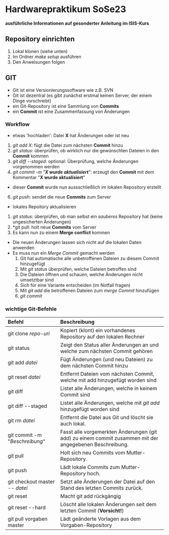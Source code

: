 # Hardwarepraktikum SoSe23

**ausführliche Informationen auf gesonderter Anleitung im ISIS-Kurs**

## Repository einrichten
1. Lokal klonen (siehe unten)
2. Im Ordner *make setup* ausführen
3. Den Anweisungen folgen

## GIT
* Git ist eine Versionierungssoftware wie z.B. SVN
* Git ist dezentral (es gibt zunächst erstmal keinen Server, der einem Dinge vorschreibt)
* ein Git-Repository ist eine Sammlung von **Commits**
* ein **Commit** ist eine Zusammenfassung von Änderungen

### Workflow

* etwas 'hochladen': Datei **X** hat Änderungen oder ist neu
 1. *git add X*: fügt die Datei zum nächsten **Commit** hinzu
 2. *git status*: überprüfen, ob wirklich nur die gewünschten Dateien in den **Commit** kommen
 3. *git diff --staged*: optional: Überprüfung, welche Änderungen vorgenommen werden
 5. *git commit -m "**X wurde aktualisiert**"*: erzeugt den **Commit** mit dem Kommentar "**X wurde aktualisiert**"
   * dieser **Commit** wurde nun aussschließlich im lokalen Repository erstellt
 6. *git push*: sendet die neue **Commits** zum Server


* lokales Repoitory aktualisieren
 1. *git status*: überprüfen, ob man selbst ein *sauberes* Repository hat (keine ungesicherten Änderungen)
 2. *git pull: holt neue **Commits** vom Server
 3. Es kann nun zu einem **Merge conflict** kommen
   * Die neuen Änderungen lassen sich nicht auf die lokalen Daten anwenden
   * Es muss nun ein *Merge Commit* gemacht werden
      1. Git hat automatische alle unbetroffenen Dateien zu diesem Commit hinzugefügt
      2. Mit *git status* überprüfen, welche Dateien betroffen sind
      3. Die Dateien öffnen und schauen, welche Änderungen nicht umsetztbar sind
      4. Sich für eine Variante entscheiden (im Notfall fragen)
      5. Mit *git add* die betroffenen Dateien zum *merge Commit* hinzufügen
      6. *git commit*

### wichtige Git-Befehle
| Befehl                         | Beschreibung
| :----------------------------- | :-------------
| git clone *repo-uri*           | Kopiert (klont) ein vorhandenes Repository auf den lokalen Rechner
| git status                     | Zeigt den Status aller Änderungen an und welche zum nächsten Commit gehören
| git add *datei*                | Fügt Änderungen (und neu Dateien) zu dem nächsten Commit hinzu
| git reset *datei*              | Entfernt Dateien vom nächsten Commit, welche mit add hinzugefügt worden sind
| git diff                       | Listet alle Änderungen, welche in keinem Commit sind
| git diff --staged              | Listet alle Änderungen, welche mit *git add* hinzugefügt worden sind
| git rm *datei*                 | Entfernt die Datei aus Git und löscht sie auch lokal.
| git commit -m "*Beschreibung*“ | Fasst alle vorgemerkten Änderungen (git add) zu einem commit zusammen mit der angegebenen Beschreibung.
| git pull                       | Holt sich neu Commits vom Mutter-Repository.
| git push                       | Lädt lokale Commits zum Mutter-Repository hoch.
| git checkout master -- *datei*           | Setzt alle Änderungen der Datei auf den Stand des letzten Commits zurück.
| git reset			 | Macht git add rückgängig
| git reset --hard		 | Löscht alle lokalen Änderungen seit dem letzten Commit (**Vorsicht!**)
| git pull vorgaben master       | Lädt geänderte Vorlagen aus dem Vorgaben-Repository
